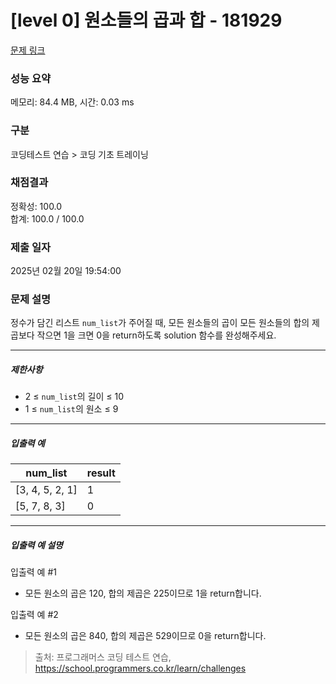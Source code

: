 # [level 0] 원소들의 곱과 합 - 181929 

[문제 링크](https://school.programmers.co.kr/learn/courses/30/lessons/181929) 

### 성능 요약

메모리: 84.4 MB, 시간: 0.03 ms

### 구분

코딩테스트 연습 > 코딩 기초 트레이닝

### 채점결과

정확성: 100.0<br/>합계: 100.0 / 100.0

### 제출 일자

2025년 02월 20일 19:54:00

### 문제 설명

<p>정수가 담긴 리스트 <code>num_list</code>가 주어질 때, 모든 원소들의 곱이 모든 원소들의 합의 제곱보다 작으면 1을 크면 0을 return하도록 solution 함수를 완성해주세요.</p>

<hr>

<h5>제한사항</h5>

<ul>
<li>2 ≤ <code>num_list</code>의 길이 ≤ 10</li>
<li>1 ≤ <code>num_list</code>의 원소 ≤ 9</li>
</ul>

<hr>

<h5>입출력 예</h5>
<table class="table">
        <thead><tr>
<th>num_list</th>
<th>result</th>
</tr>
</thead>
        <tbody><tr>
<td>[3, 4, 5, 2, 1]</td>
<td>1</td>
</tr>
<tr>
<td>[5, 7, 8, 3]</td>
<td>0</td>
</tr>
</tbody>
      </table>
<hr>

<h5>입출력 예 설명</h5>

<p>입출력 예 #1</p>

<ul>
<li>모든 원소의 곱은 120, 합의 제곱은 225이므로 1을 return합니다.</li>
</ul>

<p>입출력 예 #2</p>

<ul>
<li>모든 원소의 곱은 840, 합의 제곱은 529이므로 0을 return합니다.</li>
</ul>


> 출처: 프로그래머스 코딩 테스트 연습, https://school.programmers.co.kr/learn/challenges